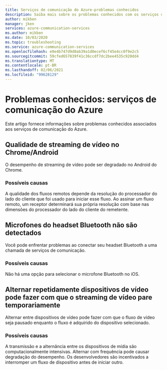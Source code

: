 ```yaml
---
title: Serviços de comunicação do Azure-problemas conhecidos
description: Saiba mais sobre os problemas conhecidos com os serviços de comunicação do Azure
author: mikben
manager: jken
services: azure-communication-services
ms.author: mikben
ms.date: 10/03/2020
ms.topic: troubleshooting
ms.service: azure-communication-services
ms.openlocfilehash: e9e4b747d9d0ab39a1d0ecef6cf45e4cc0f9e2c5
ms.sourcegitcommit: 59cfed657839f41c36ccdf7dc2bee4535c920dd4
ms.translationtype: MT
ms.contentlocale: pt-BR
ms.lasthandoff: 02/06/2021
ms.locfileid: "99628129"
---
```

# <a name="known-issues-azure-communication-services"></a>Problemas conhecidos: serviços de comunicação do Azure

Este artigo fornece informações sobre problemas conhecidos associados aos serviços de comunicação do Azure.

## <a name="video-streaming-quality-on-chromeandroid"></a>Qualidade de streaming de vídeo no Chrome/Android 

O desempenho de streaming de vídeo pode ser degradado no Android do Chrome.

### <a name="possible-causes"></a>Possíveis causas
A qualidade dos fluxos remotos depende da resolução do processador do lado do cliente que foi usado para iniciar esse fluxo. Ao assinar um fluxo remoto, um receptor determinará sua própria resolução com base nas dimensões do processador do lado do cliente do remetente.

## <a name="bluetooth-headset-microphones-are-not-detected"></a>Microfones do headset Bluetooth não são detectados

Você pode enfrentar problemas ao conectar seu headset Bluetooth a uma chamada de serviços de comunicação.

### <a name="possible-causes"></a>Possíveis causas
Não há uma opção para selecionar o microfone Bluetooth no iOS.


## <a name="repeatedly-switching-video-devices-may-cause-video-streaming-to-temporarily-stop"></a>Alternar repetidamente dispositivos de vídeo pode fazer com que o streaming de vídeo pare temporariamente

Alternar entre dispositivos de vídeo pode fazer com que o fluxo de vídeo seja pausado enquanto o fluxo é adquirido do dispositivo selecionado.

### <a name="possible-causes"></a>Possíveis causas
A transmissão e a alternância entre os dispositivos de mídia são computacionalmente intensivas. Alternar com frequência pode causar degradação do desempenho. Os desenvolvedores são incentivados a interromper um fluxo de dispositivo antes de iniciar outro.
